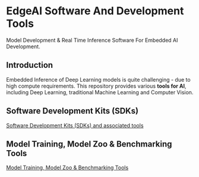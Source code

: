 # EdgeAI Software And Development Tools
Model Development & Real Time Inference Software For Embedded AI Development.

## Introduction
Embedded Inference of Deep Learning models is quite challenging - due to high compute requirements. This repository provides various **tools for AI**, including Deep Learning, traditional Machine Learning and Computer Vision. 

## Software Development Kits (SDKs)

[Software Development Kits (SDKs) and associated tools](readme_sdk.md)


## Model Training, Model Zoo & Benchmarking Tools

[Model Training, Model Zoo & Benchmarking Tools](readme_modelzoo.md)

